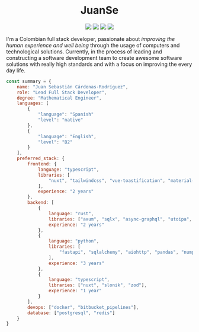 <div align="center">

# JuanSe

[![](https://img.shields.io/badge/OS-Arch%20Linux-informational?style=for-the-badge&logo=linux&logoColor=F8F8F2&color=8BE9FD)](https://www.archlinux.org/)
![](https://img.shields.io/badge/Work-Lead%20Full%20Stack%20Developer-informational?style=for-the-badge&logoColor=F8F8F2&color=F1FA8C&logo=gnometerminal)
[![](https://img.shields.io/badge/Work-Intervalica-informational?style=for-the-badge&logo=googlefit&logoColor=F8F8F2&color=CF3C19)](https://lch.co)
[![](https://img.shields.io/badge/Desktop-Qtile-informational?style=for-the-badge&logo=python&logoColor=F8F8F2&color=50FA7B)](http://www.qtile.org/)

</div>

I'm a Colombian full stack developer, passionate about *improving the human experience
and well being* through the usage of computers and technological solutions. Currently,
in the process of leading and constructing a software development team to create awesome
software solutions with really high standards and with a focus on improving the every
day life.

```javascript
const summary = {
    name: "Juan Sebastián Cárdenas-Rodríguez",
    role: "Lead Full Stack Developer",
    degree: "Mathematical Engineer",
    languages: [
        {
            "language": "Spanish"
            "level": "native"
        },
        {
            "language": "English",
            "level": "B2"
        }
    ],
    preferred_stack: {
        frontend: {
            language: "typescript",
            libraries: [
                "nuxt", "tailwindcss", "vue-toastification", "material-icons"
            ],
            experience: "2 years"
        },
        backend: [
            {
                language: "rust",
                libraries: ["axum", "sqlx", "async-graphql", "utoipa", "reqwest"],
                experience: "2 years"
            },
            {
                language: "python",
                libraries: [
                    "fastapi", "sqlalchemy", "aiohttp", "pandas", "numpy"
                ],
                experience: "3 years"
            },
            {
                language: "typescript",
                libraries: ["nuxt", "slonik", "zod"],
                experience: "1 year"
            }
        ],
        devops: ["docker", "bitbucket_pipelines"],
        database: ["postgresql", "redis"]
    }
}
```
